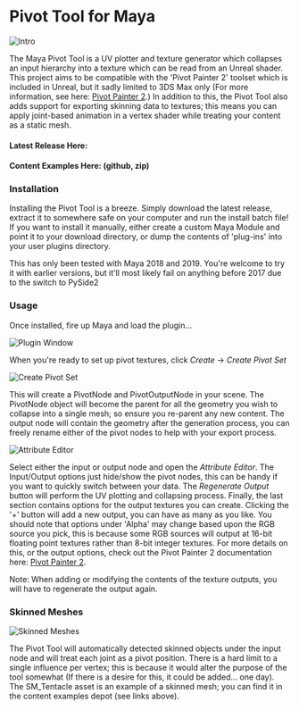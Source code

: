 # Pivot Tool for Maya

![Intro](http://freeshinythings.s3.amazonaws.com/pivots/intro_image.png)

The Maya Pivot Tool is a UV plotter and texture generator which collapses an input hierarchy into a texture which can be read from an Unreal shader. This project aims to be compatible with the 'Pivot Painter 2' toolset which is included in Unreal, but it sadly limited to 3DS Max only (For more information, see here: [Pivot Painter 2](https://docs.unrealengine.com/en-US/Engine/Content/Tools/PivotPainter/PivotPainter2/index.html).) In addition to this, the Pivot Tool also adds support for exporting skinning data to textures; this means you can apply joint-based animation in a vertex shader while treating your content as a static mesh.

#### Latest Release Here: 
#### Content Examples Here: (github, zip)



### Installation

Installing the Pivot Tool is a breeze. Simply download the latest release, extract it to somewhere safe on your computer and run the install batch file! If you want to install it manually, either create a custom Maya Module and point it to your download directory, or dump the contents of 'plug-ins' into your user plugins directory.

This has only been tested with Maya 2018 and 2019. You're welcome to try it with earlier versions, but it'll most likely fail on anything before 2017 due to the switch to PySide2

### Usage

Once installed, fire up Maya and load the plugin...

![Plugin Window](http://freeshinythings.s3.amazonaws.com/pivots/plugin.png)

When you're ready to set up pivot textures, click *Create* -> *Create Pivot Set*

![Create Pivot Set](http://freeshinythings.s3.amazonaws.com/pivots/create_pivot_set.png)

This will create a PivotNode and PivotOutputNode in your scene. The PivotNode object will become the parent for all the geometry you wish to collapse into a single mesh; so ensure you re-parent any new content. The output node will contain the geometry after the generation process, you can freely rename either of the pivot nodes to help with your export process.

![Attribute Editor](http://freeshinythings.s3.amazonaws.com/pivots/attribute_editor.png)

Select either the input or output node and open the *Attribute Editor*. The Input/Output options just hide/show the pivot nodes, this can be handy if you want to quickly switch between your data. The *Regenerate Output* button will perform the UV plotting and collapsing process. Finally, the last section contains options for the output textures you can create. Clicking the '+' button will add a new output, you can have as many as you like. You should note that options under 'Alpha' may change based upon the RGB source you pick, this is because some RGB sources will output at 16-bit floating point textures rather than 8-bit integer textures. For more details on this, or the output options, check out the Pivot Painter 2 documentation here: [Pivot Painter 2](https://docs.unrealengine.com/en-US/Engine/Content/Tools/PivotPainter/PivotPainter2/index.html).

Note: When adding or modifying the contents of the texture outputs, you will have to regenerate the output again.

### Skinned Meshes

![Skinned Meshes](http://freeshinythings.s3.amazonaws.com/pivots/skinned.png)

The Pivot Tool will automatically detected skinned objects under the input node and will treat each joint as a pivot position. There is a hard limit to a single influence per vertex; this is because it would alter the purpose of the tool somewhat (If there is a desire for this, it could be added... one day). The SM_Tentacle asset is an example of a skinned mesh; you can find it in the content examples depot (see links above).



